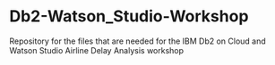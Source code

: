 # Db2-Watson_Studio-Workshop
Repository for the files that are needed for the IBM Db2 on Cloud and Watson Studio Airline Delay Analysis workshop
